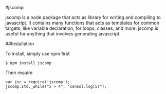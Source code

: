 #jscomp

jscomp is a node package that acts as library for writing and compiling to javascript. It contains many functions that acts as templates
for common targets, like variable declaration, for loops, classes, and more. jscomp is useful for anything that involves generating javascript.

##Installation

To install, simply use npm first

```
$ npm install jscomp
```

Then require

```
var jsc = require('jscomp');
jscomp.std._while("x > 4", "consol.log(5)");
```